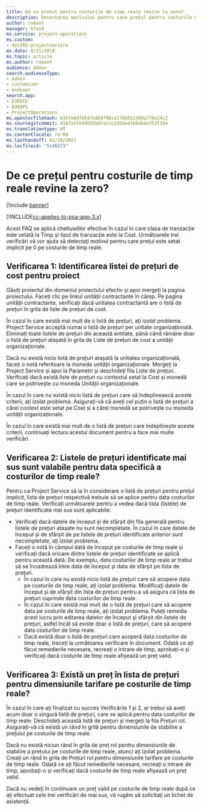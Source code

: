 ```yaml
---
title: De ce prețul pentru costurile de timp reale revine la zero?
description: Detectarea motivului pentru care prețul pentru costurile de timp reale revine la zero.
author: rumant
manager: kfend
ms.service: project-operations
ms.custom:
- dyn365-projectservice
ms.date: 8/21/2018
ms.topic: article
ms.author: rumant
audience: Admin
search.audienceType:
- admin
- customizer
- enduser
search.app:
- D365CE
- D365PS
- ProjectOperations
ms.openlocfilehash: 635fe6dfb547e8b9f96ca1786912309a770e24c2
ms.sourcegitcommit: 418fa1fe9d605b8faccc2d5dee1b04b4e753f194
ms.translationtype: HT
ms.contentlocale: ro-RO
ms.lasthandoff: 02/10/2021
ms.locfileid: "5146273"
---
```

# <a name="why-is-the-price-defaulting-to-zero-on-time-cost-actuals"></a>De ce prețul pentru costurile de timp reale revine la zero?

[!include [banner](../includes/psa-now-project-operations.md)]

[!INCLUDE[cc-applies-to-psa-app-3.x](../includes/cc-applies-to-psa-app-3x.md)]

Acest FAQ se aplică cheltuielilor efective în cazul în care clasa de tranzacție este setată la Timp și tipul de tranzacție este la Cost. Următoarele trei verificări vă vor ajuta să detectați motivul pentru care prețul este setat implicit pe 0 pe costurile de timp reale.
 
## <a name="check-1-identify-the-cost-price-list-for-the-project"></a>Verificarea 1: Identificarea listei de prețuri de cost pentru proiect

Găsiți proiectul din domeniul proiectului efectiv și apoi mergeți la pagina proiectului. Faceți clic pe linkul unității contractante în câmp. Pe pagina unității contractante, verificați dacă unitatea contractantă are o listă de prețuri în grila de liste de prețuri de cost.

În cazul în care există mai mult de o listă de prețuri, ați izolat problema. Project Service acceptă numai o listă de prețuri per unitate organizațională. Eliminați toate listele de prețuri din această entitate, până când rămâne doar o listă de prețuri atașată în grila de Liste de prețuri de cost a unității organizaționale.

Dacă nu există nicio listă de prețuri atașată la unitatea organizațională, faceți o notă referitoare la moneda unității organizaționale. Mergeți la Project Service și apoi la Parametri și deschideți fila Liste de prețuri. Verificați dacă există liste de prețuri cu contextul setat la Cost și monedă care se potrivește cu moneda Unității organizaționale.
 
În cazul în care nu există nicio listă de prețuri care să îndeplinească aceste criterii, ați izolat problema. Asigurați-vă că aveți cel puțin o listă de prețuri a cărei context este setat pe Cost și a cărei monedă se potrivește cu moneda unității organizaționale.

În cazul în care există mai mult de o listă de prețuri care îndeplinește aceste criterii, continuați lectura acestui document pentru a face mai multe verificări.

## <a name="check-2-are-any-of-the-price-lists-identified-above-valid-for-the-specific-date-of-the-time-cost-actual"></a>Verificarea 2: Listele de prețuri identificate mai sus sunt valabile pentru data specifică a costurilor de timp reale?

Pentru ca Project Service să ia în considerare o listă de prețuri pentru prețul implicit, lista de prețuri respectivă trebuie să se aplice pentru data costurilor de timp reale. Verificați următoarele pentru a vedea dacă lista (listele) de prețuri identificate mai sus sunt aplicabile:

- Verificați dacă datele de început și de sfârșit din fila generală pentru listele de prețuri atașate nu sunt necompletate. În cazul în care datele de început și de sfârșit de pe listele de prețuri identificate anterior sunt necompletate, ați izolat problema. 
- Faceți o notă în câmpul dată de început pe costurile de timp reale și verificați dacă oricare dintre listele de prețuri identificate se aplică pentru această dată. De exemplu, data costurilor de timp reale ar trebui să se încadrează între data de început și data de sfârșit pe lista de prețuri. 
    - În cazul în care nu există nicio listă de prețuri care să acopere data pe costurile de timp reale, ați izolat problema. Modificați datele de început și de sfârșit din lista de prețuri pentru a vă asigura că lista de prețuri cuprinde data costurilor de timp reale. 
    - În cazul în care există mai mult de o listă de prețuri care să acopere data pe costurile de timp reale, ați izolat problema. Puteți remedia acest lucru prin editarea datelor de început și sfârșit din listele de prețuri, astfel încât să existe doar o listă de prețuri, care să acopere data costurilor de timp reale. 
    - Dacă există doar o listă de prețuri care acoperă data costurilor de timp reale, treceți la următoarea verificare în document.
Odată ce ați făcut remedierile necesare, recreați o intrare de timp, aprobați-o și verificați dacă costurile de timp reale afișează un preț valid.

## <a name="check-3-is-there-a-price-in-the-price-list-for-the-pricing-dimensions-on-the-time-cost-actual"></a>Verificarea 3: Există un preț în lista de prețuri pentru dimensiunile tarifare pe costurile de timp reale?

În cazul în care ați finalizat cu succes Verificările 1 și 2, ar trebui să aveți acum doar o singură listă de prețuri, care se aplică pentru data costurilor de timp reale. Deschideți această listă de prețuri și mergeți la fila Prețuri rol. Asigurați-vă că există un rând în grilă pentru dimensiunile de stabilire a prețului pe costurile de timp reale.

Dacă nu există niciun rând în grila de preț rol pentru dimensiunile de stabilire a prețului pe costurile de timp reale, atunci ați izolat problema. Creați un rând în grila de Prețuri rol pentru dimensiunile tarifare pe costurile de timp reale. Odată ce ați făcut remedierile necesare, recreați o intrare de timp, aprobați-o și verificați dacă costurile de timp reale afișează un preț valid.
 
Dacă nu vedeți în continuare un preț valid pe costurile de timp reale după ce ați efectuat cele trei verificări de mai sus, vă rugăm să solicitați un tichet de asistență.



